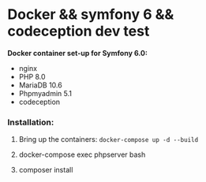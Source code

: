 # Docker && symfony 6 && codeception dev test


**Docker container set-up for Symfony 6.0:**
* nginx
* PHP 8.0
* MariaDB 10.6
* Phpmyadmin 5.1
* codeception

### Installation:

1. Bring up the containers: `docker-compose up -d --build`

2. docker-compose exec phpserver bash

3. composer install


